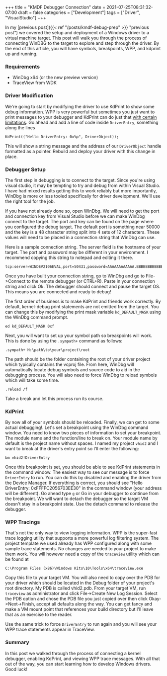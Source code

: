 +++
title = "KMDF Debugger Connection"
date = 2021-07-25T08:31:32-07:00
draft = false
categories = ["Development"]
tags = ["Driver", "VisualStudio"]
+++

In my [previous post]({{< ref "/posts/kmdf-debug-prep" >}} "previous post") we covered the setup and deployment of a Windows driver to a virtual machine target. This post will walk you through the process of connecting WinDBG to the target to explore and step through the driver. By the end of this article, you will have symbols, breakpoints, WPP, and kdprint up and running.

### Requirements

- WinDbg x64 (or the new preview version)
- TraceView from WDK

### Driver Modification

We're going to start by modifying the driver to use KdPrint to show some debug information. WPP is very powerful but sometimes you just want to print messages to your debugger and KdPrint can do just that [with certain limitations](https://docs.microsoft.com/en-us/windows-hardware/drivers/ddi/wdm/nf-wdm-kdprint#remarks). Go ahead and add a line of code inside `DriverEntry`, something along the lines

    KdPrint(("Hello DriverEntry: 0x%p", DriverObject));

This will show a string message and the address of our `DriverObject` handle formatted as a pointer. Rebuild and deploy your driver with this change in place. 

### Debugger Setup

The first step in debugging is to connect to the target. Since you're using visual studio, it may be tempting to try and debug from within Visual Studio. I have had mixed results getting this to work reliably but more importantly, WinDbg is more or less tooled specifically for driver development. We'll use the right tool for the job.

If you have not already done so, open WinDbg. We will need to get the port and connection key from Visual Studio before we can make WinDbg connect to the target. The port and key can be found on the page where you configured the debug target. The default port is something near 50000 and the key is a 48 character string split into 4 sets of 12 characters. These values will need to be placed in a connection string that WinDbg can use.

Here is a sample connection string. The server field is the hostname of your target. The port and password may be different in your environment. I recommend copying this string to notepad and editing it there.

    tcp:server=WINDEV2106EVAL,port=50431,password=AAAAAAAAAAAA.BBBBBBBBBBBB.CCCCCCCCCCCC.DDDDDDDDDDDD

Once you have built your connection string, go to WinDbg and go to File->Connect to the remote debugger (or CTRL+R). Paste in your connection string and click Ok. The debugger should connect and pause the target OS. This means you are connected and ready to debug!

The first order of business is to make KdPrint and friends work correctly. By default, kernel-debug print statements are not emitted from the target. You can change this by modifying the print mask variable `kd_DEFAULT_MASK` using the WinDbg command prompt.

    ed kd_DEFAULT_MASK 0xf

Next, you will want to set up your symbol path so breakpoints will work. This is done by using the `.sympath+` command as follows:

    .sympath+ H:\path\to\your\project\root

The path should be the folder containing the root of your driver project which typically contains the vcproj file. From here, WinDbg will automatically locate debug symbols and source code to aid in the debugging process. You will also need to force WinDbg to reload symbols which will take some time.

    .reload /f

Take a break and let this process run its course.

### KdPrint

By now all of your symbols should be reloaded. Finally, we can get to some actual debugging!. Let's set a breakpoint using the WinDbg command window. You need to know two pieces of information to set your breakpoint. The module name and the function/line to break on. Your module name by default is the project name without spaces. I named my project `vhid2` and I want to break at the driver's entry point so I'll enter the following:

    bm vhid2!DriverEntry

Once this breakpoint is set, you should be able to see KdPrint statements in the command window. The easiest way to see our message is to force `DriverEntry` to run. You can do this by disabled and enabling the driver from the Device Manager. If everything is correct, you should see "Hello DriverEntry: 0xFFFFC2056703EE30" in the command window (your address will be different). Go ahead type `g` or Go in your debugger to continue from the breakpoint. We will want to detach the debugger so the target VM doesn't stay in a breakpoint state. Use the detach command to release the debugger.

### WPP Tracings

That's not the only way to view logging information. WPP is the super-fast trace logging utility that supports a more powerful log filtering system. The project template we used already has WPP configured along with some sample trace statements. No changes are needed to your project to make them work. You will however need a copy of the `traceview` utility which can be found at 

    C:\Program Files (x86)\Windows Kits\10\Tools\x64\traceview.exe

Copy this file to your target VM. You will also need to copy over the PDB for your driver which should be located in the Debug folder of your project's root directory. My PDB is called vhid2.pdb. From your target VM, run `traceview` as administrator and click File->Create New Log Session. Select the PDB option and chose the PDB file you just copied over then click Okay->Next->Finish, accept all defaults along the way. You can get fancy and make a VM mount point that references your build directory but I'll leave that as an exercise to the reader. 

Use the same trick to force `DriverEntry` to run again and you will see your WPP trace statements appear in TraceView.

### Summary

In this post we walked through the process of connecting a kernel debugger, enabling KdPrint, and viewing WPP trace messages. With all that out of the way, you can start learning how to develop Windows drivers. Good luck!